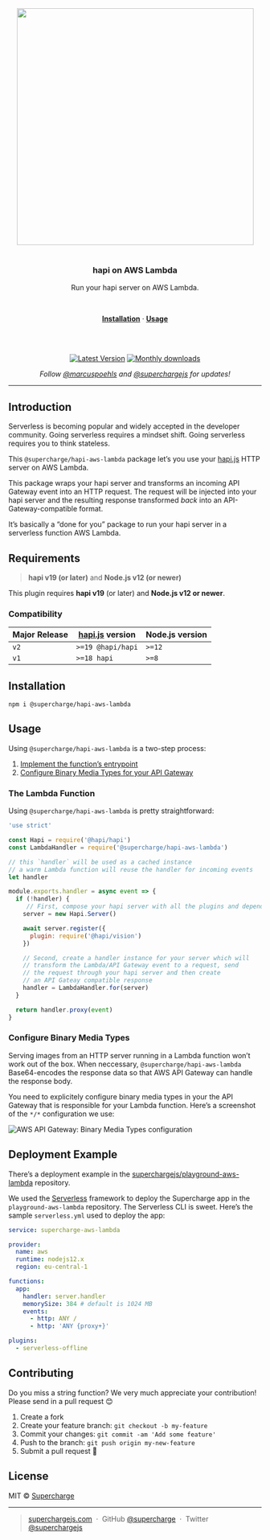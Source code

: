 <div align="center">
  <a href="https://superchargejs.com">
    <img width="471" style="max-width:100%;" src="https://superchargejs.com/images/supercharge-text.svg" />
  </a>
  <br/>
  <br/>
  <p>
    <h3>hapi on AWS Lambda</h3>
  </p>
  <p>
    Run your hapi server on AWS Lambda.
  </p>
  <br/>
  <p>
    <a href="#installation"><strong>Installation</strong></a> ·
    <a href="#usage"><strong>Usage</strong></a>
  </p>
  <br/>
  <br/>
  <p>
    <a href="https://www.npmjs.com/package/@supercharge/hapi-aws-lambda"><img src="https://img.shields.io/npm/v/@supercharge/hapi-aws-lambda.svg" alt="Latest Version"></a>
    <a href="https://www.npmjs.com/package/@supercharge/hapi-aws-lambda"><img src="https://img.shields.io/npm/dm/@supercharge/hapi-aws-lambda.svg" alt="Monthly downloads"></a>
  </p>
  <p>
    <em>Follow <a href="http://twitter.com/marcuspoehls">@marcuspoehls</a> and <a href="http://twitter.com/superchargejs">@superchargejs</a> for updates!</em>
  </p>
</div>

---

## Introduction
Serverless is becoming popular and widely accepted in the developer community. Going serverless requires a mindset shift. Going serverless requires you to think stateless.

This `@supercharge/hapi-aws-lambda` package let’s you use your [hapi.js](https://hapi.dev) HTTP server on AWS Lambda.

This package wraps your hapi server and transforms an incoming API Gateway event into an HTTP request. The request will be injected into your hapi server and the resulting response transformed *back* into an API-Gateway-compatible format.

It’s basically a “done for you” package to run your hapi server in a serverless function AWS Lambda.


## Requirements
> **hapi v19 (or later)** and **Node.js v12 (or newer)**

This plugin requires **hapi v19** (or later) and **Node.js v12 or newer**.


### Compatibility
| Major Release | [hapi.js](https://github.com/hapijs/hapi) version | Node.js version |
| --- | --- | --- |
| `v2` | `>=19 @hapi/hapi` | `>=12` |
| `v1` | `>=18 hapi` | `>=8` |


## Installation

```
npm i @supercharge/hapi-aws-lambda
```


## Usage
Using `@supercharge/hapi-aws-lambda` is a two-step process:

1. [Implement the function’s entrypoint](#the-lambda-function)
2. [Configure Binary Media Types for your API Gateway](#configure-binary-media-types)


### The Lambda Function
Using `@supercharge/hapi-aws-lambda` is pretty straightforward:

```js
'use strict'

const Hapi = require('@hapi/hapi')
const LambdaHandler = require('@supercharge/hapi-aws-lambda')

// this `handler` will be used as a cached instance
// a warm Lambda function will reuse the handler for incoming events
let handler

module.exports.handler = async event => {
  if (!handler) {
     // First, compose your hapi server with all the plugins and dependencies
    server = new Hapi.Server()

    await server.register({
      plugin: require('@hapi/vision')
    })

    // Second, create a handler instance for your server which will
    // transform the Lambda/API Gateway event to a request, send
    // the request through your hapi server and then create
    // an API Gateay compatible response
    handler = LambdaHandler.for(server)
  }

  return handler.proxy(event)
}
```


### Configure Binary Media Types
Serving images from an HTTP server running in a Lambda function won’t work out of the box. When neccessary, `@supercharge/hapi-aws-lambda` Base64-encodes the response data so that AWS API Gateway can handle the response body.

You need to explicitely configure binary media types in your the API Gateway that is responsible for your Lambda function. Here’s a screenshot of the `*/*` configuration we use:

![AWS API Gateway: Binary Media Types configuration](https://github.com/superchargejs/hapi-aws-lambda/blob/master/media/hapi-aws-api-gateway-binary-media-types.png?raw=1)


## Deployment Example
There’s a deployment example in the [superchargejs/playground-aws-lambda](https://github.com/superchargejs/playground-aws-lambda) repository.

We used the [Serverless](https://serverless.com/cli/) framework to deploy the Supercharge app in the `playground-aws-lambda` repository. The Serverless CLI is sweet. Here’s the sample `serverless.yml` used to deploy the app:

```yaml
service: supercharge-aws-lambda

provider:
  name: aws
  runtime: nodejs12.x
  region: eu-central-1

functions:
  app:
    handler: server.handler
    memorySize: 384 # default is 1024 MB
    events:
      - http: ANY /
      - http: 'ANY {proxy+}'

plugins:
  - serverless-offline
```


## Contributing
Do you miss a string function? We very much appreciate your contribution! Please send in a pull request 😊

1.  Create a fork
2.  Create your feature branch: `git checkout -b my-feature`
3.  Commit your changes: `git commit -am 'Add some feature'`
4.  Push to the branch: `git push origin my-new-feature`
5.  Submit a pull request 🚀


## License
MIT © [Supercharge](https://superchargejs.com)

---

> [superchargejs.com](https://superchargejs.com) &nbsp;&middot;&nbsp;
> GitHub [@supercharge](https://github.com/supercharge) &nbsp;&middot;&nbsp;
> Twitter [@superchargejs](https://twitter.com/superchargejs)
